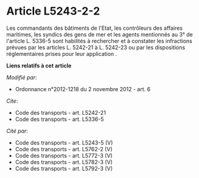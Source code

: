 # Article L5243-2-2

Les commandants des bâtiments de l'Etat, les contrôleurs des affaires maritimes, les syndics des gens de mer et les agents
mentionnés au 3° de l'article L. 5336-5 sont habilités à rechercher et à constater les infractions prévues par les articles
L. 5242-21 à L. 5242-23 ou par les dispositions réglementaires prises pour leur application .

**Liens relatifs à cet article**

_Modifié par_:

  - Ordonnance n°2012-1218 du 2 novembre 2012 - art. 6

_Cite_:

  - Code des transports - art. L5242-21
  - Code des transports - art. L5336-5

_Cité par_:

  - Code des transports - art. L5243-5 (V)
  - Code des transports - art. L5762-2 (V)
  - Code des transports - art. L5772-3 (V)
  - Code des transports - art. L5782-3 (V)
  - Code des transports - art. L5792-3 (V)
